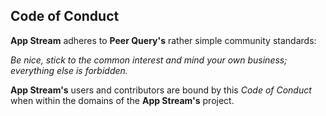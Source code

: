 
## Code of Conduct

**App Stream** adheres to **Peer Query's** rather simple community standards:

*Be nice, stick to the common interest and mind your own business; everything else is forbidden.*

**App Stream's** users and contributors are bound by this *Code of Conduct* when within the domains of the **App Stream's** project.
